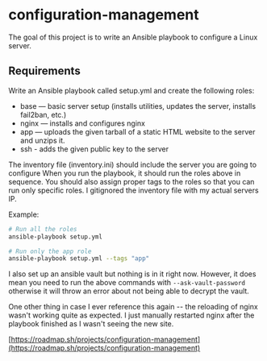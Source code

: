 # configuration-management

The goal of this project is to write an Ansible playbook to configure a Linux server.

## Requirements

Write an Ansible playbook called setup.yml and create the following roles:

- base — basic server setup (installs utilities, updates the server, installs fail2ban, etc.)
- nginx — installs and configures nginx
- app — uploads the given tarball of a static HTML website to the server and unzips it.
- ssh - adds the given public key to the server

The inventory file (inventory.ini) should include the server you are going to configure When you run the playbook, it should run the roles above in sequence. You should also assign proper tags to the roles so that you can run only specific roles. I gitignored the inventory file with my actual servers IP.

Example:

```sh
# Run all the roles
ansible-playbook setup.yml

# Run only the app role
ansible-playbook setup.yml --tags "app"
```

I also set up an ansible vault but nothing is in it right now. However, it does mean you need to run the above commands with `--ask-vault-password` otherwise it will throw an error about not being able to decrypt the vault.

One other thing in case I ever reference this again -- the reloading of nginx wasn't working quite as expected. I just manually restarted nginx after the playbook finished as I wasn't seeing the new site.

[https://roadmap.sh/projects/configuration-management](https://roadmap.sh/projects/configuration-management)
